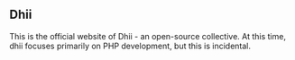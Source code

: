 ## Dhii
This is the official website of Dhii - an open-source collective. At this time, dhii focuses primarily on PHP development, but this is incidental.
